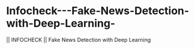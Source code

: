 # Infocheck---Fake-News-Detection-with-Deep-Learning-
||   INFOCHECK   ||      Fake News Detection with Deep Learning 
